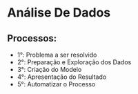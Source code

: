 # Análise De Dados

## Processos:

* 1°: Problema a ser resolvido
* 2°: Preparação e Exploração dos Dados
* 3°: Criação do Modelo
* 4°: Apresentação do Resultado
* 5°: Automatizar o Processo
